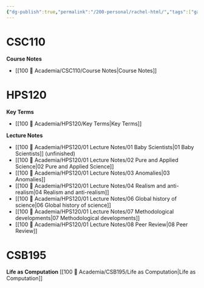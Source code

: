 ```yaml
---
{"dg-publish":true,"permalink":"/200-personal/rachel-html/","tags":["gardenEntry"],"created":"2023-10-17T13:57:36.956-07:00","updated":"2023-11-06T22:31:21.295-08:00"}
---
```


# CSC110
**Course Notes**
- [[100 📒 Academia/CSC110/Course Notes\|Course Notes]]

# HPS120
**Key Terms**
- [[100 📒 Academia/HPS120/Key Terms\|Key Terms]]

**Lecture Notes**
- [[100 📒 Academia/HPS120/01 Lecture Notes/01 Baby Scientists\|01 Baby Scientists]] (unfinished)
- [[100 📒 Academia/HPS120/01 Lecture Notes/02 Pure and Applied Science\|02 Pure and Applied Science]]
- [[100 📒 Academia/HPS120/01 Lecture Notes/03 Anomalies\|03 Anomalies]]
- [[100 📒 Academia/HPS120/01 Lecture Notes/04 Realism and anti-realism\|04 Realism and anti-realism]]
- [[100 📒 Academia/HPS120/01 Lecture Notes/06 Global history of science\|06 Global history of science]]
- [[100 📒 Academia/HPS120/01 Lecture Notes/07 Methodological developments\|07 Methodological developments]]
- [[100 📒 Academia/HPS120/01 Lecture Notes/08 Peer Review\|08 Peer Review]]

# CSB195
**Life as Computation**
[[100 📒 Academia/CSB195/Life as Computation\|Life as Computation]]
